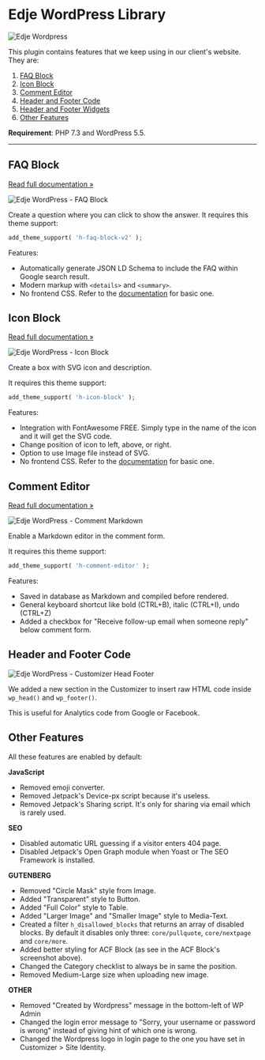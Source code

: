 # Edje WordPress Library

![Edje Wordpress](https://raw.github.com/hrsetyono/cdn/master/edje-wp-library/logo.jpg)

This plugin contains features that we keep using in our client's website. They are:

1. [FAQ Block](#faq-block)
1. [Icon Block](#icon-block)
1. [Comment Editor](#comment-editor)
1. [Header and Footer Code](#header-and-footer-code)
1. [Header and Footer Widgets](#header-and-footer-widgets)
1. [Other Features](#other-features)

**Requirement**: PHP 7.3 and WordPress 5.5.

-----

## FAQ Block

[Read full documentation »](https://github.com/hrsetyono/edje-wp-library/wiki/Gutenberg-–-FAQ-Block)

![Edje WordPress - FAQ Block](https://raw.github.com/hrsetyono/cdn/master/edje-wp-library/gutenberg-faq-block-v2.jpg)

Create a question where you can click to show the answer. It requires this theme support:

```php
add_theme_support( 'h-faq-block-v2' );
```

Features:

- Automatically generate JSON LD Schema to include the FAQ within Google search result.
- Modern markup with `<details>` and `<summary>`.
- No frontend CSS. Refer to the [documentation](https://github.com/hrsetyono/edje-wp-library/wiki/Gutenberg-–-FAQ-Block) for basic one.

## Icon Block

[Read full documentation »](https://github.com/hrsetyono/edje-wp-library/wiki/Gutenberg-–-Icon-Block)

![Edje WordPress - Icon Block](https://raw.github.com/hrsetyono/cdn/master/edje-wp-library/gutenberg-icon-block.jpg)

Create a box with SVG icon and description.

It requires this theme support:

```php
add_theme_support( 'h-icon-block' );
```

Features:

- Integration with FontAwesome FREE. Simply type in the name of the icon and it will get the SVG code.
- Change position of icon to left, above, or right.
- Option to use Image file instead of SVG.
- No frontend CSS. Refer to the [documentation](https://github.com/hrsetyono/edje-wp-library/wiki/Gutenberg-–-Icon-Block) for basic one.

## Comment Editor

[Read full documentation »](https://github.com/hrsetyono/edje-wp-library/wiki/Comment-%E2%80%93-Editor-&-Reply-Notification)

![Edje WordPress - Comment Markdown](https://raw.github.com/hrsetyono/cdn/master/edje-wp-library/comment-md-editor.jpg)

Enable a Markdown editor in the comment form.

It requires this theme support:

```php
add_theme_support( 'h-comment-editor' );
```

Features:

- Saved in database as Markdown and compiled before rendered.
- General keyboard shortcut like bold (CTRL+B), italic (CTRL+I), undo (CTRL+Z)
- Added a checkbox for "Receive follow-up email when someone reply" below comment form.

## Header and Footer Code

![Edje WordPress - Customizer Head Footer](https://raw.github.com/hrsetyono/cdn/master/edje-wp-library/customizer-head-footer.jpg)

We added a new section in the Customizer to insert raw HTML code inside `wp_head()` and `wp_footer()`.

This is useful for Analytics code from Google or Facebook.

## Other Features

All these features are enabled by default:

**JavaScript**

- Removed emoji converter.
- Removed Jetpack's Device-px script because it's useless.
- Removed Jetpack's Sharing script. It's only for sharing via email which is rarely used.

**SEO**

- Disabled automatic URL guessing if a visitor enters 404 page.
- Disabled Jetpack's Open Graph module when Yoast or The SEO Framework is installed.

**GUTENBERG**

- Removed "Circle Mask" style from Image.
- Added "Transparent" style to Button.
- Added "Full Color" style to Table.
- Added "Larger Image" and "Smaller Image" style to Media-Text.
- Created a filter `h_disallowed_blocks` that returns an array of disabled blocks. By default it disables only three: `core/pullquote`, `core/nextpage` and `core/more`.
- Added better styling for ACF Block (as see in the ACF Block's screenshot above).
- Changed the Category checklist to always be in same the position.
- Removed Medium-Large size when uploading new image.

**OTHER**

- Removed "Created by Wordpress" message in the bottom-left of WP Admin
- Changed the login error message to "Sorry, your username or password is wrong" instead of giving hint of which one is wrong.
- Changed the Wordpress logo in login page to the one you have set in Customizer > Site Identity.